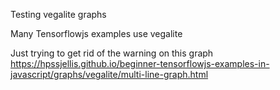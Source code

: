 Testing vegalite graphs

Many Tensorflowjs examples use vegalite


Just trying to get rid of the warning on this graph  
https://hpssjellis.github.io/beginner-tensorflowjs-examples-in-javascript/graphs/vegalite/multi-line-graph.html
